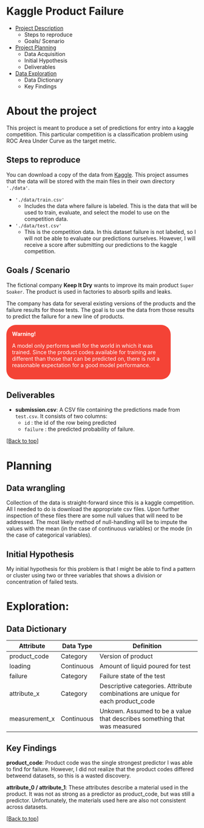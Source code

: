 # Kaggle Product Failure
<a name="top"></a>


- [Project Description](#project_desc)  
    - Steps to reproduce
    - Goals/ Scenario
- [Project Planning](#plan)  
    - Data Acquisition 
    - Initial Hypothesis
    - Deliverables
- [Data Exploration](#explore)  
    - Data Dictionary
    - Key Findings



# About the project 
<a name="project_desc"></a>

This project is meant to produce a set of predictions for entry into a kaggle competition.  This particular competition is a classification problem using ROC Area Under Curve as the target metric.


## Steps to reproduce
You can download a copy of the data from [Kaggle](https://www.kaggle.com/competitions/tabular-playground-series-aug-2022/data). This project assumes that the data will be stored with the main files in their own directory `'./data'`.

- `'./data/train.csv'` 
    - Includes the data where failure is labeled.  This is the data that will be used to train, evaluate, and select the model to use on the competition data.
- `'./data/test.csv'`
    - This is the competition data.  In this dataset failure is not labeled, so I will not be able to evaluate our predictions ourselves.  However, I will receive a score after submitting our predictions to the kaggle competition.

## Goals / Scenario
The fictional company **Keep It Dry** wants to improve its main product `Super Soaker`. The product is used in factories to absorb spills and leaks.

The company has data for several existing versions of the products and the failure results for those tests.  The goal is to use the data from those results to predict the failure for a new line of products.

<div style="background-color: #f44336; color: white; border-radius: 25px; padding: 15px; width: 80%">
 <strong>Warning!</strong>

  A model only performs well for the world in which it was trained.  Since the product codes available for training are different than those that can be predicted on, there is not a reasonable expectation for a good model performance.
</div>


## Deliverables

- **submission.csv**: A CSV file containing the predictions made from `test.csv`. It consists of two columns:
    - `id` : the id of the row being predicted
    - `failure` : the predicted probability of failure.

[[Back to top](#top)]
# Planning

## Data wrangling
Collection of the data is straight-forward since this is a kaggle competition.  All I needed to do is download the appropriate csv files.  Upon further inspection of these files there are some null values that will need to be addressed.  The most likely method of null-handling will be to impute the values with the mean (in the case of continuous variables) or the mode (in the case of categorical variables).

## Initial Hypothesis
My initial hypothesis for this problem is that I might be able to find a pattern or cluster using two or three variables that shows a division or concentration of failed tests.


# Exploration:
<a name="explore"></a>

## Data Dictionary
| Attribute | Data Type | Definition |
| ----- | ----- | ----- |
| product_code | Category | Version of product |
| loading | Continuous | Amount of liquid poured for test |
| failure | Category | Failure state of the test |
| attribute_x | Category | Descriptive categories. Attribute combinations are unique for each product_code |
| measurement_x | Continuous | Unkown. Assumed to be a value that describes something that was measured |

## Key Findings

**product_code**: Product code was the single strongest predictor I was able to find for failure.  However, I did not realize that the product codes differed betweend datasets, so this is a wasted discovery.

**attribute_0 / attribute_1**: These attributes describe a material used in the product.  It was not as strong as a predictor as product_code, but was still a predictor.  Unfortunately, the materials used here are also not consistent across datasets.

[[Back to top](#top)]